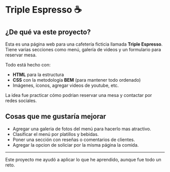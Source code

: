 # Triple Espresso ☕

## ¿De qué va este proyecto?

Esta es una página web para una cafetería ficticia llamada **Triple Espresso**. Tiene varias secciones como menú, galería de videos y un formulario para reservar mesa.

Todo está hecho con:

- **HTML** para la estructura
- **CSS** con la metodología **BEM** (para mantener todo ordenado)
- Imágenes, íconos, agregar videos de youtube, etc.

La idea fue practicar cómo podrian reservar una mesa y contactar por redes sociales.

## Cosas que me gustaría mejorar

- Agregar una galeria de fotos del menú para hacerlo mas atractivo.
- Clasificar el menú por platillos y bebidas.
- Poner una sección con reseñas o comentarios de clientes.
- Agregar la opcion de soliciar por la misma página la comida.

---

Este proyecto me ayudó a aplicar lo que he aprendido, aunque fue todo un reto.
